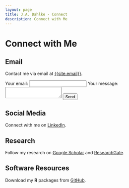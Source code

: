 ```yaml
---
layout: page
title: J.A. Dahlke - Connect
description: Connect with Me
---
```


# Connect with Me

## Email
Contact me via email at [{{site.email}}](mailto:{{site.email}}).

<form
  action="https://formspree.io/f/xzbndnbg"
  method="POST"
>
  <label>
    Your email:
    <input type="email" name="email">
  </label>
  <label>
    Your message:
    <textarea name="message"></textarea>
  </label>
  <!-- your other form fields go here -->
  <button type="submit">Send</button>
</form>

## Social Media
Connect with me on [LinkedIn](https://www.linkedin.com/in/jeffreydahlke/).

## Research
Follow my research on [Google Scholar](https://scholar.google.com/citations?user=9myyxFoAAAAJ&hl=en) and [ResearchGate](https://www.researchgate.net/profile/Jeffrey_Dahlke).

## Software Resources
Download my **R** packages from [GitHub](https://github.com/jadahlke).
